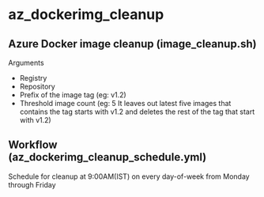 # az_dockerimg_cleanup


## Azure Docker image cleanup (image_cleanup.sh)

Arguments
- Registry
- Repository
- Prefix of the image tag (eg: v1.2)
- Threshold image count (eg: 5 It leaves out latest five images that contains the tag starts with v1.2 and deletes the rest of the tag that start with v1.2)


## Workflow (az_dockerimg_cleanup_schedule.yml)

Schedule for cleanup at 9:00AM(IST) on every day-of-week from Monday through Friday
